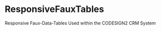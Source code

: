 ResponsiveFauxTables
====================

Responsive Faux-Data-Tables Used within the CODESIGN2 CRM System 

